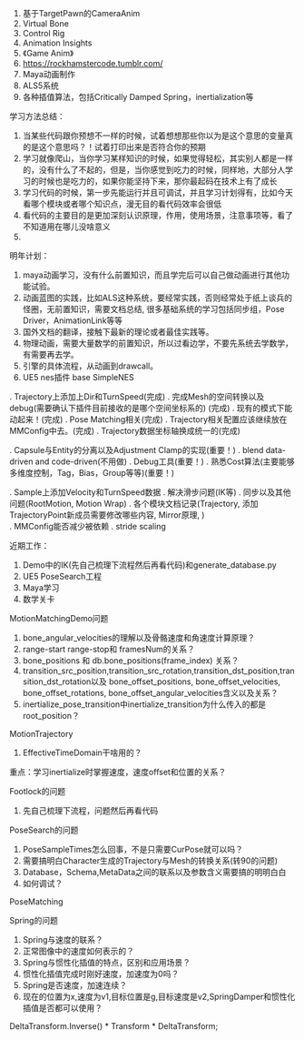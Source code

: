 1. 基于TargetPawn的CameraAnim
2. Virtual Bone
3. Control Rig
4. Animation Insights
5. 《Game Anim》
6. https://rockhamstercode.tumblr.com/
7. Maya动画制作
8. ALS5系统
9. 各种插值算法，包括Critically Damped Spring，inertialization等


学习方法总结：
1. 当某些代码跟你预想不一样的时候，试着想想那些你以为是这个意思的变量真的是这个意思吗？！试着打印出来是否符合你的预期
2. 学习就像爬山，当你学习某样知识的时候，如果觉得轻松，其实别人都是一样的，没有什么了不起的，但是，当你感觉到吃力的时候，同样地，大部分人学习的时候也是吃力的，如果你能坚持下来，那你最起码在技术上有了成长
3. 学习代码的时候，第一步先能运行并且可调试，并且学习计划得有，比如今天看哪个模块或者哪个知识点，漫无目的看代码效率会很低
4. 看代码的主要目的是更加深刻认识原理，作用，使用场景，注意事项等，看了不知道用在哪儿没啥意义
5. 


明年计划：
1. maya动画学习，没有什么前置知识，而且学完后可以自己做动画进行其他功能试验。
2. 动画蓝图的实践，比如ALS这种系统，要经常实践，否则经常处于纸上谈兵的怪圈，无前置知识，需要文档总结, 很多基础系统的学习包括同步组，Pose Driver，AnimationLink等等
3. 国外文档的翻译，接触下最新的理论或者最佳实践等。
4. 物理动画，需要大量数学的前置知识，所以过看边学，不要先系统去学数学，有需要再去学。
5. 引擎的具体流程，从动画到drawcall。
6. UE5 nes插件 base SimpleNES







. Trajectory上添加上Dir和TurnSpeed(完成)
. 完成Mesh的空间转换以及debug(需要确认下插件目前接收的是哪个空间坐标系的) (完成)
. 现有的模式下能动起来！(完成)
. Pose Matching相关(完成)
. Trajectory相关配置应该继续放在MMConfig中去。(完成)
. Trajectory数据坐标轴换成统一的(完成)






. Capsule与Entity的分离以及Adjustment Clamp的实现(重要！)
. blend data-driven and code-driven(不用做)
. Debug工具(重要！)
. 熟悉Cost算法(主要能够多维度控制，Tag，Bias，Group等等)(重要！)

. Sample上添加Velocity和TurnSpeed数据
. 解决滑步问题(IK等)
. 同步以及其他问题(RootMotion, Motion Wrap)
. 各个模块文档记录(Trajectory, 添加TrajectoryPoint新成员需要修改哪些内容, Mirror原理, )  
. MMConfig能否减少被依赖
. stride scaling


近期工作：
1. Demo中的IK(先自己梳理下流程然后再看代码)和generate_database.py
2. UE5 PoseSearch工程
3. Maya学习
4. 数学关卡


MotionMatchingDemo问题
1. bone_angular_velocities的理解以及骨骼速度和角速度计算原理？
2. range-start range-stop和 framesNum的关系？
3. bone_positions 和 db.bone_positions(frame_index) 关系？
4. transition_src_position,transition_src_rotation,transition_dst_position,transition_dst_rotation以及
   bone_offset_positions, bone_offset_velocities, bone_offset_rotations, bone_offset_angular_velocities含义以及关系？
5. inertialize_pose_transition中inertialize_transition为什么传入的都是root_position？

MotionTrajectory
1. EffectiveTimeDomain干啥用的？

重点：学习inertialize时掌握速度，速度offset和位置的关系？

Footlock的问题
1. 先自己梳理下流程，问题然后再看代码

PoseSearch的问题
1. PoseSampleTimes怎么回事，不是只需要CurPose就可以吗？
2. 需要搞明白Character生成的Trajectory与Mesh的转换关系(转90的问题)
3. Database，Schema,MetaData之间的联系以及参数含义需要搞的明明白白
4. 如何调试？

PoseMatching


Spring的问题
1. Spring与速度的联系？
2. 正常图像中的速度如何表示的？
3. Spring与惯性化插值的特点，区别和应用场景？
4. 惯性化插值完成时刚好速度，加速度为0吗？
5. Spring是否速度，加速连续？
6. 现在的位置为x,速度为v1,目标位置是g,目标速度是v2,SpringDamper和惯性化插值是否都可以使用？


DeltaTransform.Inverse() * Transform * DeltaTransform;
